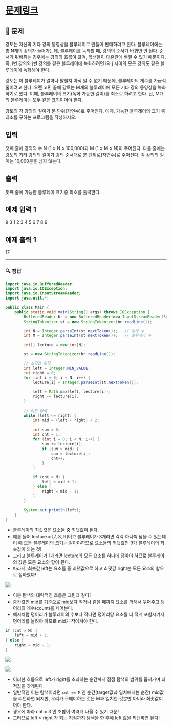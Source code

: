 # [문제링크](https://www.acmicpc.net/problem/2343)

## 📝 문제

강토는 자신의 기타 강의 동영상을 블루레이로 만들어 판매하려고 한다. 블루레이에는 총 N개의 강의가 들어가는데, 블루레이를 녹화할 때, 강의의 순서가 바뀌면 안 된다. 순서가 뒤바뀌는 경우에는 강의의 흐름이 끊겨, 학생들이 대혼란에 빠질 수 있기 때문이다. 즉, i번 강의와 j번 강의를 같은 블루레이에 녹화하려면 i와 j 사이의 모든 강의도 같은 블루레이에 녹화해야 한다.

강토는 이 블루레이가 얼마나 팔릴지 아직 알 수 없기 때문에, 블루레이의 개수를 가급적 줄이려고 한다. 오랜 고민 끝에 강토는 M개의 블루레이에 모든 기타 강의 동영상을 녹화하기로 했다. 이때, 블루레이의 크기(녹화 가능한 길이)를 최소로 하려고 한다. 단, M개의 블루레이는 모두 같은 크기이어야 한다.

강토의 각 강의의 길이가 분 단위(자연수)로 주어진다. 이때, 가능한 블루레이의 크기 중 최소를 구하는 프로그램을 작성하시오.

## 입력

첫째 줄에 강의의 수 N (1 ≤ N ≤ 100,000)과 M (1 ≤ M ≤ N)이 주어진다. 다음 줄에는 강토의 기타 강의의 길이가 강의 순서대로 분 단위로(자연수)로 주어진다. 각 강의의 길이는 10,000분을 넘지 않는다.

## 출력

첫째 줄에 가능한 블루레이 크기중 최소를 출력한다.

## 예제 입력 1 

9 3
1 2 3 4 5 6 7 8 9

## 예제 출력 1
17

---

### 🔍 정답

```java
import java.io.BufferedReader;
import java.io.IOException;
import java.io.InputStreamReader;
import java.util.*;

public class Main {
    public static void main(String[] args) throws IOException {
        BufferedReader br = new BufferedReader(new InputStreamReader(System.in));
        StringTokenizer st = new StringTokenizer(br.readLine());

        int N = Integer.parseInt(st.nextToken());   // 강의 수
        int M = Integer.parseInt(st.nextToken());   // 블루레이 수

        int[] lecture = new int[N];

        st = new StringTokenizer(br.readLine());

        // 초깃값 설정
        int left = Integer.MIN_VALUE;
        int right = 0;
        for (int i = 0; i < N; i++) {
            lecture[i] = Integer.parseInt(st.nextToken());

            left = Math.max(left, lecture[i]);
            right += lecture[i];
        }
        
        // 이분 탐색
        while (left <= right) {
            int mid = (left + right) / 2;
            
            int sum = 0;
            int cnt = 1;
            for (int i = 0; i < N; i++) {
                sum += lecture[i];
                if (sum > mid) {
                    sum = lecture[i];
                    cnt++;
                }
            }

            if (cnt > M) {
                left = mid + 1;
            } else {
                right = mid - 1;
            }
        }

        System.out.println(left);
    }
}
```
- 블루레이의 최솟값은 요소들 중 최댓값이 된다.
- 예를 들어 lecture = [7, 8, 9]이고 블루레이가 3개라면 각각 하나씩 담을 수 있는데 이 때 모든 블루레이의 크기는 같아야하므로 요소들의 최댓값인 9가 블루레이의 최솟값이 되는 것!
- 그리고 블루레이가 1개라면 lecture의 모든 요소를 하나에 담아야 하므로 블루레이의 값은 모든 요소의 합이 된다.
- 따라서, 최솟값 left는 요소들 중 최댓값으로 하고 최댓값 right는 모든 요소의 합으로 정하였다!

![](https://img1.daumcdn.net/thumb/R1280x0/?scode=mtistory2&fname=https%3A%2F%2Fblog.kakaocdn.net%2Fdn%2FxzAfT%2Fbtr9C3OLlOC%2FB96Cn2ZUhkuNZoHqiAFEmK%2Fimg.png)
- 이분 탐색의 대략적인 흐름은 그림과 같다!
- 중간값인 mid를 기준으로 mid보다 작거나 같을 때까지 요소를 더해서 묶어주고 덩어리의 개수(count)를 세어본다.
- 예시처럼 덩어리가 블루레이의 수보다 작다면 덩어리당 요소를 더 적게 포함시켜서 덩어리를 늘려야 하므로 mid가 작아져야 한다.

```java
if (cnt > M) {
	left = mid + 1;
} else {
	right = mid - 1;
}
```

![](https://img1.daumcdn.net/thumb/R1280x0/?scode=mtistory2&fname=https%3A%2F%2Fblog.kakaocdn.net%2Fdn%2FKGkNU%2Fbtr9Pe2f57O%2FCoGB5V3h8ySBbUppkTnOF1%2Fimg.png)

![](https://img1.daumcdn.net/thumb/R1280x0/?scode=mtistory2&fname=https%3A%2F%2Fblog.kakaocdn.net%2Fdn%2F37T1x%2Fbtr9N1IWiX7%2FfCFrHULdlklRLj7nKZtG30%2Fimg.png)
- 이러한 흐름으로 left가 right를 초과하는 순간까지 점점 탐색의 범위를 좁혀가며 최적값을 찾게된다.
- 일반적인 이분 탐색이라면 `cnt == M` 인 순간(target값과 일치해지는 순간) mid값을 리턴하면 되지만, 우리가 구해야하는 것은 M과 일치한 것뿐만 아니라 최솟값이어야 한다.
- 경우에 따라 cnt = 3 인 조합이 여러개 나올 수 있기 때문!
- 그러므로 left > right 가 되는 지점까지 탐색을 한 후에 left 값을 리턴하면 된다!